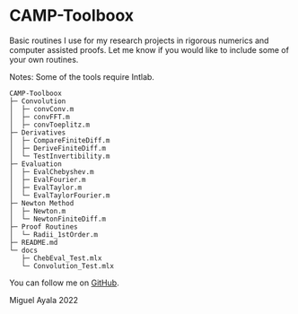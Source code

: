 # CAMP-Toolboox

Basic routines I use for my research projects in rigorous numerics and computer assisted proofs. 
Let me know if you would like to include some of your own routines.

Notes:
Some of the tools require Intlab.


```
CAMP-Toolboox
├─ Convolution
│  ├─ convConv.m
│  ├─ convFFT.m
│  ├─ convToeplitz.m
├─ Derivatives
│  ├─ CompareFiniteDiff.m
│  ├─ DeriveFiniteDiff.m
│  └─ TestInvertibility.m
├─ Evaluation
│  ├─ EvalChebyshev.m
│  ├─ EvalFourier.m
│  ├─ EvalTaylor.m
│  └─ EvalTaylorFourier.m
├─ Newton Method
│  ├─ Newton.m
│  └─ NewtonFiniteDiff.m
├─ Proof Routines
│  └─ Radii_1stOrder.m
├─ README.md
└─ docs
   ├─ ChebEval_Test.mlx
   └─ Convolution_Test.mlx

```

You can follow me on [GitHub](https://github.com/mi-ayala). 


Miguel Ayala 2022

